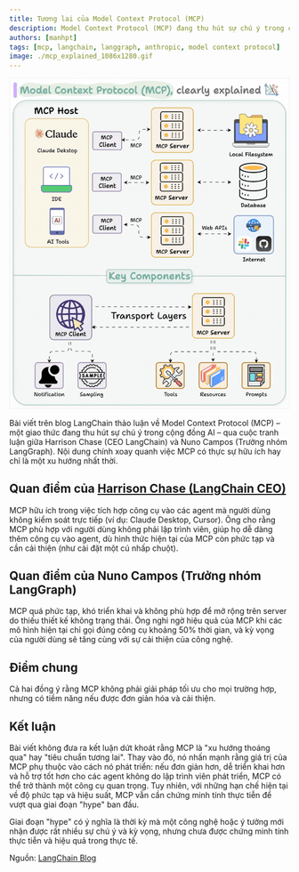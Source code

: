 ```yaml
---
title: Tương lai của Model Context Protocol (MCP)
description: Model Context Protocol (MCP) đang thu hút sự chú ý trong cộng đồng AI. Bài viết thảo luận về việc MCP có thực sự hữu ích hay chỉ là một xu hướng nhất thời.
authors: [manhpt]
tags: [mcp, langchain, langgraph, anthropic, model context protocol]
image: ./mcp_explained_1086x1280.gif
---
```


[![MCP](./mcp_explained_1086x1280.gif)](./mcp_explained_1086x1280.gif)

Bài viết trên blog LangChain thảo luận về Model Context Protocol (MCP) – một giao thức đang thu hút sự chú ý trong cộng đồng AI – qua cuộc tranh luận giữa Harrison Chase (CEO LangChain) và Nuno Campos (Trưởng nhóm LangGraph). Nội dung chính xoay quanh việc MCP có thực sự hữu ích hay chỉ là một xu hướng nhất thời.

<!-- truncate -->

## Quan điểm của [Harrison Chase (LangChain CEO)](https://www.linkedin.com/in/harrison-chase-961287118/)

MCP hữu ích trong việc tích hợp công cụ vào các agent mà người dùng không kiểm soát trực tiếp (ví dụ: Claude Desktop, Cursor). Ông cho rằng MCP phù hợp với người dùng không phải lập trình viên, giúp họ dễ dàng thêm công cụ vào agent, dù hình thức hiện tại của MCP còn phức tạp và cần cải thiện (như cài đặt một cú nhấp chuột).

## Quan điểm của Nuno Campos (Trưởng nhóm LangGraph)

MCP quá phức tạp, khó triển khai và không phù hợp để mở rộng trên server do thiếu thiết kế không trạng thái. Ông nghi ngờ hiệu quả của MCP khi các mô hình hiện tại chỉ gọi đúng công cụ khoảng 50% thời gian, và kỳ vọng của người dùng sẽ tăng cùng với sự cải thiện của công nghệ.

## Điểm chung

Cả hai đồng ý rằng MCP không phải giải pháp tối ưu cho mọi trường hợp, nhưng có tiềm năng nếu được đơn giản hóa và cải thiện.

## Kết luận

Bài viết không đưa ra kết luận dứt khoát rằng MCP là "xu hướng thoáng qua" hay "tiêu chuẩn tương lai". Thay vào đó, nó nhấn mạnh rằng giá trị của MCP phụ thuộc vào cách nó phát triển: nếu đơn giản hơn, dễ triển khai hơn và hỗ trợ tốt hơn cho các agent không do lập trình viên phát triển, MCP có thể trở thành một công cụ quan trọng. Tuy nhiên, với những hạn chế hiện tại về độ phức tạp và hiệu suất, MCP vẫn cần chứng minh tính thực tiễn để vượt qua giai đoạn "hype" ban đầu.

Giai đoạn "hype" có ý nghĩa là thời kỳ mà một công nghệ hoặc ý tưởng mới nhận được rất nhiều sự chú ý và kỳ vọng, nhưng chưa được chứng minh tính thực tiễn và hiệu quả trong thực tế.

Nguồn: [LangChain Blog](https://blog.langchain.dev/mcp-fad-or-fixture/)

